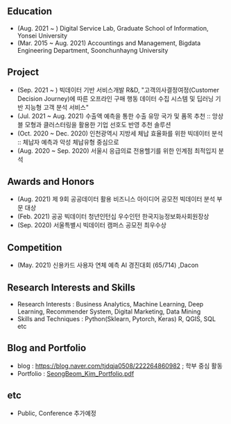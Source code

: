 ## Education
- (Aug. 2021 ~ ) Digital Service Lab, Graduate School of Information, Yonsei University 
- (Mar. 2015 ~ Aug. 2021) Accountings and Management, Bigdata Engineering Department, Soonchunhayng University 

## Project
- (Sep. 2021 ~ ) 빅데이터 기반 서비스개발 R&D, "고객의사결정여정(Customer Decision Journey)에 따른 오프라인 구매 행동 데이터 수집 시스템 및 딥러닝 기반 지능형 고객 분석 서비스"
- (Jul. 2021 ~ Aug. 2021) 수출액 예측을 통한 수출 유망 국가 및 품목 추천 :: 앙상블 모형과 클러스터링을 활용한 기업 선호도 반영 추천 솔루션
- (Oct. 2020 ~ Dec. 2020) 인천광역시 지방세 체납 효율화를 위한 빅데이터 분석 :: 체납자 예측과 악성 체납유형 중심으로 
- (Aug. 2020 ~ Sep. 2020) 서울시 응급의료 전용헬기를 위한 인계점 최적입지 분석

## Awards and Honors
- (Aug. 2021) 제 9회 공공데이터 활용 비즈니스 아이디어 공모전 빅데이터 분석 부문 대상
- (Feb. 2021) 공공 빅데이터 청년인턴십 우수인턴 한국지능정보화사회원장상
- (Sep. 2020) 서울특별시 빅데이터 캠퍼스 공모전 최우수상 

## Competition
- (May. 2021) 신용카드 사용자 연체 예측 AI 경진대회 (65/714) ,Dacon 

## Research Interests and Skills
- Research Interests : Business Analytics, Machine Learning, Deep Learning, Recommender System, Digital Marketing, Data Mining
- Skills and Techniques : Python(Sklearn, Pytorch, Keras)  R, QGIS, SQL etc

## Blog and Portfolio
- blog : https://blog.naver.com/tjdqja0508/222264860982 ; 학부 중심 활동
- Portfolio : [SeongBeom_Kim_Portfolio.pdf](https://github.com/sbkim508/sbkim508/files/7184173/SeongBeom_Kim_Portfolio.pdf)


## etc
- Public, Conference 추가예정

<!---
sbkim508/sbkim508 is a ✨ special ✨ repository because its `README.md` (this file) appears on your GitHub profile.
You can click the Preview link to take a look at your changes.
--->

